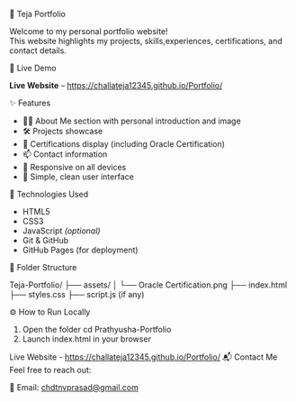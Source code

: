 💼 Teja Portfolio

Welcome to my personal portfolio website!  
This website highlights my projects, skills,experiences, certifications, and contact details.

🔗 Live Demo

**Live Website** – https://challateja12345.github.io/Portfolio/

 ✨ Features
- 👩‍💻 About Me section with personal introduction and image  
- 🛠️ Projects showcase  
- 📜 Certifications display (including Oracle Certification)  
- 📫 Contact information  
- 📱 Responsive on all devices  
- 🎨 Simple, clean user interface  

🧰 Technologies Used

- HTML5  
- CSS3  
- JavaScript *(optional)*  
- Git & GitHub  
- GitHub Pages (for deployment)  

📁 Folder Structure

Teja-Portfolio/
├── assets/
│   └── Oracle Certification.png
├── index.html
├── styles.css
├── script.js (if any)

⚙️ How to Run Locally
1. Open the folder
   cd Prathyusha-Portfolio
2. Launch index.html in your browser

Live Website - https://challateja12345.github.io/Portfolio/
📬 Contact Me
Feel free to reach out:

📧 Email: chdtnvprasad@gmail.com
